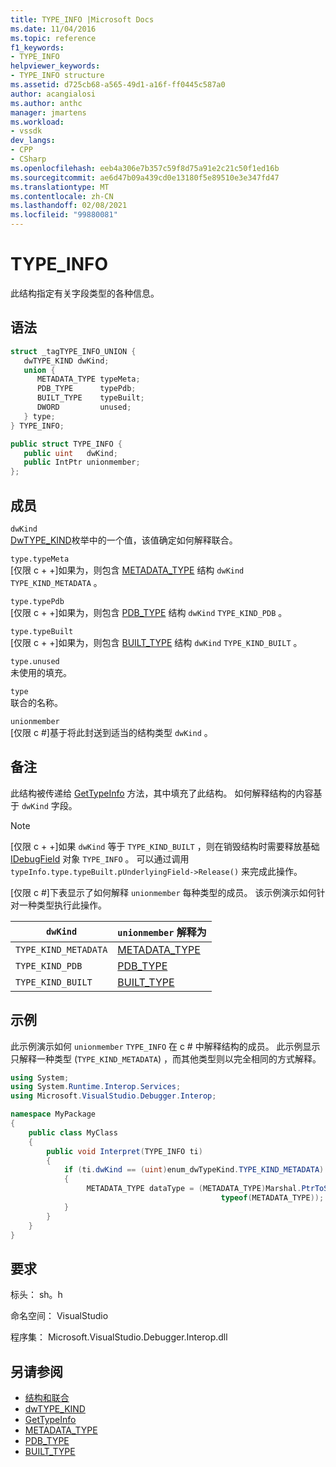 ```yaml
---
title: TYPE_INFO |Microsoft Docs
ms.date: 11/04/2016
ms.topic: reference
f1_keywords:
- TYPE_INFO
helpviewer_keywords:
- TYPE_INFO structure
ms.assetid: d725cb68-a565-49d1-a16f-ff0445c587a0
author: acangialosi
ms.author: anthc
manager: jmartens
ms.workload:
- vssdk
dev_langs:
- CPP
- CSharp
ms.openlocfilehash: eeb4a306e7b357c59f8d75a91e2c21c50f1ed16b
ms.sourcegitcommit: ae6d47b09a439cd0e13180f5e89510e3e347fd47
ms.translationtype: MT
ms.contentlocale: zh-CN
ms.lasthandoff: 02/08/2021
ms.locfileid: "99880081"
---
```

# <a name="type_info"></a>TYPE_INFO
此结构指定有关字段类型的各种信息。

## <a name="syntax"></a>语法

```cpp
struct _tagTYPE_INFO_UNION {
   dwTYPE_KIND dwKind;
   union {
      METADATA_TYPE typeMeta;
      PDB_TYPE      typePdb;
      BUILT_TYPE    typeBuilt;
      DWORD         unused;
   } type;
} TYPE_INFO;
```

```csharp
public struct TYPE_INFO {
   public uint   dwKind;
   public IntPtr unionmember;
};
```

## <a name="members"></a>成员
 `dwKind`\
 [DwTYPE_KIND](../../../extensibility/debugger/reference/dwtype-kind.md)枚举中的一个值，该值确定如何解释联合。

 `type.typeMeta`\
 [仅限 c + +]如果为，则包含 [METADATA_TYPE](../../../extensibility/debugger/reference/metadata-type.md) 结构 `dwKind` `TYPE_KIND_METADATA` 。

 `type.typePdb`\
 [仅限 c + +]如果为，则包含 [PDB_TYPE](../../../extensibility/debugger/reference/pdb-type.md) 结构 `dwKind` `TYPE_KIND_PDB` 。

 `type.typeBuilt`\
 [仅限 c + +]如果为，则包含 [BUILT_TYPE](../../../extensibility/debugger/reference/built-type.md) 结构 `dwKind` `TYPE_KIND_BUILT` 。

 `type.unused`\
 未使用的填充。

 `type`\
 联合的名称。

 `unionmember`\
 [仅限 c #]基于将此封送到适当的结构类型 `dwKind` 。

## <a name="remarks"></a>备注
 此结构被传递给 [GetTypeInfo](../../../extensibility/debugger/reference/idebugfield-gettypeinfo.md) 方法，其中填充了此结构。 如何解释结构的内容基于 `dwKind` 字段。

> [!NOTE]
> [仅限 c + +]如果 `dwKind` 等于 `TYPE_KIND_BUILT` ，则在销毁结构时需要释放基础 [IDebugField](../../../extensibility/debugger/reference/idebugfield.md) 对象 `TYPE_INFO` 。 可以通过调用 `typeInfo.type.typeBuilt.pUnderlyingField->Release()` 来完成此操作。

 [仅限 c #]下表显示了如何解释 `unionmember` 每种类型的成员。 该示例演示如何针对一种类型执行此操作。

|`dwKind`|`unionmember` 解释为|
|--------------|----------------------------------|
|`TYPE_KIND_METADATA`|[METADATA_TYPE](../../../extensibility/debugger/reference/metadata-type.md)|
|`TYPE_KIND_PDB`|[PDB_TYPE](../../../extensibility/debugger/reference/pdb-type.md)|
|`TYPE_KIND_BUILT`|[BUILT_TYPE](../../../extensibility/debugger/reference/built-type.md)|

## <a name="example"></a>示例
 此示例演示如何 `unionmember` `TYPE_INFO` 在 c # 中解释结构的成员。 此示例显示只解释一种类型 (`TYPE_KIND_METADATA`) ，而其他类型则以完全相同的方式解释。

```csharp
using System;
using System.Runtime.Interop.Services;
using Microsoft.VisualStudio.Debugger.Interop;

namespace MyPackage
{
    public class MyClass
    {
        public void Interpret(TYPE_INFO ti)
        {
            if (ti.dwKind == (uint)enum_dwTypeKind.TYPE_KIND_METADATA)
            {
                 METADATA_TYPE dataType = (METADATA_TYPE)Marshal.PtrToStructure(ti.unionmember,
                                               typeof(METADATA_TYPE));
            }
        }
    }
}
```

## <a name="requirements"></a>要求
 标头： sh。h

 命名空间： VisualStudio

 程序集： Microsoft.VisualStudio.Debugger.Interop.dll

## <a name="see-also"></a>另请参阅
- [结构和联合](../../../extensibility/debugger/reference/structures-and-unions.md)
- [dwTYPE_KIND](../../../extensibility/debugger/reference/dwtype-kind.md)
- [GetTypeInfo](../../../extensibility/debugger/reference/idebugfield-gettypeinfo.md)
- [METADATA_TYPE](../../../extensibility/debugger/reference/metadata-type.md)
- [PDB_TYPE](../../../extensibility/debugger/reference/pdb-type.md)
- [BUILT_TYPE](../../../extensibility/debugger/reference/built-type.md)
